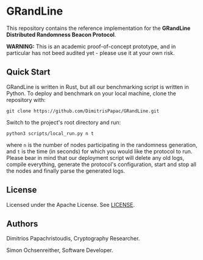 # GRandLine

This repository contains the reference implementation for the **GRandLine Distributed Randomness Beacon Protocol**.

**WARNING:** This is an academic proof-of-concept prototype, and in particular has not beed audited yet - please use it at your own risk.

## Quick Start

GRandLine is written in Rust, but all our benchmarking script is written in Python. To deploy and benchmark on your local machine, clone the repository with: 

`git clone https://github.com/DimitrisPapac/GRandLine.git`

Switch to the project's root directory and run:

`python3 scripts/local_run.py n t`

where `n` is the number of nodes participating in the randomness generation, and `t` is the time (in seconds) for which you would like the protocol to run.
Please bear in mind that our deployment script will delete any old logs, compile everything, generate the protocol's configuration, start and stop all the nodes and finally parse the generated logs.

## License

Licensed under the Apache License. See [LICENSE](/LICENSE).

## Authors

Dimitrios Papachristoudis, Cryptography Researcher.

Simon Ochsenreither, Software Developer.
